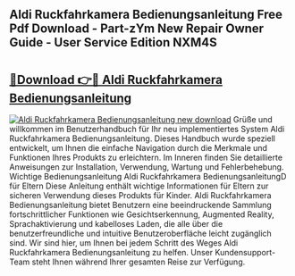 ## Aldi Ruckfahrkamera Bedienungsanleitung Free Pdf Download - Part-zYm New Repair Owner Guide - User Service Edition NXM4S

# <h2><a href="http://df0698.blite.top/?on=Aldi+Ruckfahrkamera+Bedienungsanleitung">🔗Download 👉🔴 Aldi Ruckfahrkamera Bedienungsanleitung</a></h2>

[![Aldi Ruckfahrkamera Bedienungsanleitung new download](https://i.imgur.com/lujVjoI.png)](http://df0698.blite.top/?on=Aldi+Ruckfahrkamera+Bedienungsanleitung)
Grüße und willkommen im Benutzerhandbuch für Ihr neu implementiertes System Aldi Ruckfahrkamera Bedienungsanleitung. Dieses Handbuch wurde speziell entwickelt, um Ihnen die einfache Navigation durch die Merkmale und Funktionen Ihres Produkts zu erleichtern. Im Inneren finden Sie detaillierte Anweisungen zur Installation, Verwendung, Wartung und Fehlerbehebung. Wichtige Bedienungsanleitung Aldi Ruckfahrkamera BedienungsanleitungD für Eltern Diese Anleitung enthält wichtige Informationen für Eltern zur sicheren Verwendung dieses Produkts für Kinder. Aldi Ruckfahrkamera Bedienungsanleitung bietet Benutzern eine beeindruckende Sammlung fortschrittlicher Funktionen wie Gesichtserkennung, Augmented Reality, Sprachaktivierung und kabelloses Laden, die alle über die benutzerfreundliche und intuitive Benutzeroberfläche leicht zugänglich sind. Wir sind hier, um Ihnen bei jedem Schritt des Weges Aldi Ruckfahrkamera Bedienungsanleitung zu helfen. Unser Kundensupport-Team steht Ihnen während Ihrer gesamten Reise zur Verfügung.
